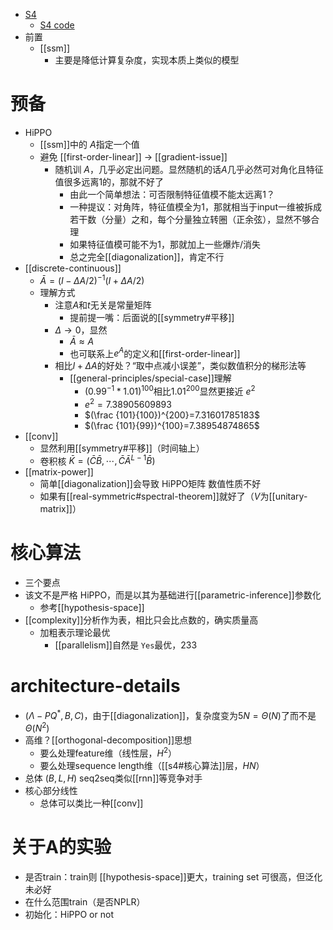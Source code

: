 - [S4](https://arxiv.org/pdf/2111.00396.pdf)
  - [S4 code](https://github.com/state-spaces/s4)
- 前置
  - [[ssm]]
    - 主要是降低计算复杂度，实现本质上类似的模型
# 预备
- HiPPO
   - [[ssm]]中的 $A$指定一个值
   - 避免 [[first-order-linear]] -> [[gradient-issue]]
     - 随机训 $A$，几乎必定出问题。显然随机的话$A$几乎必然可对角化且特征值很多远离1的，那就不好了
       - 由此一个简单想法：可否限制特征值模不能太远离1？
       - 一种提议：对角阵，特征值模全为1，那就相当于input一维被拆成若干数（分量）之和，每个分量独立转圈（正余弦），显然不够合理
       - 如果特征值模可能不为1，那就加上一些爆炸/消失
       - 总之完全[[diagonalization]]，肯定不行
- [[discrete-continuous]]
  - $\bar A = (I-\Delta A/2)^{-1}(I+\Delta A/2)$
  - 理解方式
    - 注意$A$和$t$无关是常量矩阵
      - 提前提一嘴：后面说的[[symmetry#平移]]
    - $\Delta\to 0$，显然
      - $\bar A\approx A$
      - 也可联系上$e^{A}$的定义和[[first-order-linear]]
    - 相比$I+\Delta A$的好处？“取中点减小误差”，类似数值积分的梯形法等
      - [[general-principles/special-case]]理解
        - $(0.99^{-1}*1.01)^{100}$相比$1.01^{200}$显然更接近 $e^2$
        - $e^2=7.38905609893$
        - $(\frac {101}{100})^{200}=7.31601785183$
        - $(\frac {101}{99})^{100}=7.38954874865$
- [[conv]]
  - 显然利用[[symmetry#平移]]（时间轴上）
  - 卷积核 $\bar K=(\bar C\bar B,\cdots,\bar C\bar A^{L-1}\bar B)$
- [[matrix-power]]
  - 简单[[diagonalization]]会导致 HiPPO矩阵 数值性质不好
  - 如果有[[real-symmetric#spectral-theorem]]就好了（$V$为[[unitary-matrix]]）
# 核心算法
- 三个要点
- 该文不是严格 HiPPO，而是以其为基础进行[[parametric-inference]]参数化
  - 参考[[hypothesis-space]]
- [[complexity]]分析作为表，相比只会比点数的，确实质量高
  - 加粗表示理论最优
    - [[parallelism]]自然是 `Yes`最优，233
# architecture-details
- $(\Lambda-PQ^*,B,C)$，由于[[diagonalization]]，复杂度变为$5N=\Theta (N)$了而不是$\Theta(N^2)$
- 高维？[[orthogonal-decomposition]]思想
  - 要么处理feature维（线性层，$H^2$）
  - 要么处理sequence length维（[[s4#核心算法]]层，$HN$）
- 总体 $(B,L,H)$ seq2seq类似[[rnn]]等竞争对手
- 核心部分线性
  - 总体可以类比一种[[conv]]
# 关于A的实验
- 是否train：train则 [[hypothesis-space]]更大，training set 可很高，但泛化未必好
- 在什么范围train（是否NPLR）
- 初始化：HiPPO or not